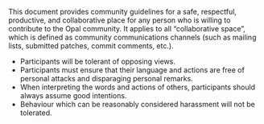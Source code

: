 This document provides community guidelines for a safe, respectful, productive,
and collaborative place for any person who is willing to contribute to the Opal
community. It applies to all “collaborative space”, which is defined as
community communications channels (such as mailing lists, submitted patches,
commit comments, etc.).

* Participants will be tolerant of opposing views.
* Participants must ensure that their language and actions are free of personal
  attacks and disparaging personal remarks.
* When interpreting the words and actions of others, participants should always
  assume good intentions.
* Behaviour which can be reasonably considered harassment will not be
  tolerated.

